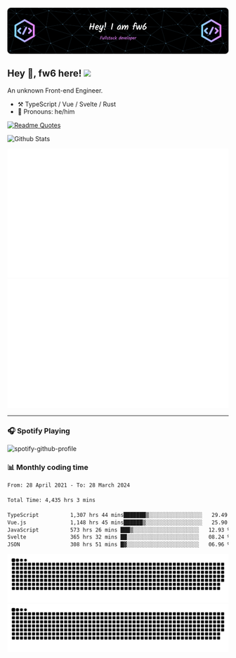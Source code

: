 ![Header](github-header-image.png)

## Hey 👋, fw6 here! <img src="https://github.githubassets.com/images/mona-whisper.gif" height="24" />


An unknown Front-end Engineer.

-   :hammer_and_pick: TypeScript / Vue / Svelte / Rust
-   :man: Pronouns: he/him


[![Readme Quotes](https://quotes-github-readme.vercel.app/api?type=horizontal&theme=algolia)](https://github.com/piyushsuthar/github-readme-quotes)



![Github Stats](https://github-readme-stats.vercel.app/api?username=fw6&bg_color=30,e96443,904e95&title_color=fff&text_color=fff)

![](https://raw.githubusercontent.com/fw6/github-stats-transparent/output/generated/overview.svg)
![](https://raw.githubusercontent.com/fw6/github-stats-transparent/output/generated/languages.svg)


---

### 🎧 Spotify Playing

<!-- ![spotify-github-profile](/img/default.svg) -->

![spotify-github-profile](https://spotify-github-profile.vercel.app/api/view.svg?uid=r6wn4hdvypv0lkzyrj0e0pjct&cover_image=true&theme=default&show_offline=true&background_color=9a10ad&interchange=true&bar_color_cover=true)



### :bar_chart: Monthly coding time 

<!--START_SECTION:waka-->

```txt
From: 28 April 2021 - To: 28 March 2024

Total Time: 4,435 hrs 3 mins

TypeScript          1,307 hrs 44 mins███████▒░░░░░░░░░░░░░░░░░   29.49 %
Vue.js              1,148 hrs 45 mins██████▒░░░░░░░░░░░░░░░░░░   25.90 %
JavaScript          573 hrs 26 mins ███▒░░░░░░░░░░░░░░░░░░░░░   12.93 %
Svelte              365 hrs 32 mins ██░░░░░░░░░░░░░░░░░░░░░░░   08.24 %
JSON                308 hrs 51 mins █▓░░░░░░░░░░░░░░░░░░░░░░░   06.96 %
```

<!--END_SECTION:waka-->




![github contribution grid snake animation](https://raw.githubusercontent.com/platane/platane/output/github-contribution-grid-snake-dark.svg#gh-dark-mode-only)![github contribution grid snake animation](https://raw.githubusercontent.com/platane/platane/output/github-contribution-grid-snake.svg#gh-light-mode-only)
